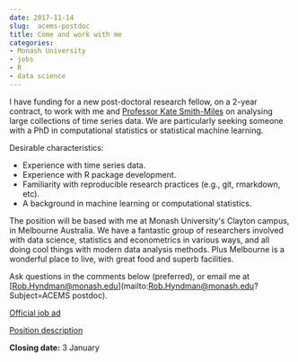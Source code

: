 ```yaml
---
date: 2017-11-14
slug:  acems-postdoc
title: Come and work with me
categories:
- Monash University
- jobs
- R
- data science
---
```


I have funding for a new post-doctoral research fellow, on a 2-year contract, to work with me and [Professor Kate Smith-Miles](http://katesmithmiles.wixsite.com/) on analysing large collections of time series data. We are particularly seeking someone with a PhD in computational statistics or statistical machine learning.

Desirable characteristics:

 * Experience with time series data.
 * Experience with R package development.
 * Familiarity with reproducible research practices (e.g., git, rmarkdown, etc).
 * A background in machine learning or computational statistics.

The position will be based with me at Monash University's Clayton campus, in Melbourne Australia. We have a fantastic group of researchers involved with data science, statistics and econometrics in various ways, and all doing cool things with modern data analysis methods. Plus Melbourne is a wonderful place to live, with great food and superb facilities.

Ask questions in the comments below (preferred), or email me at [Rob.Hyndman@monash.edu](mailto:Rob.Hyndman@monash.edu?Subject=ACEMS postdoc).


[Official job ad](http://careers.pageuppeople.com/513/cw/en/job/569926/research-fellow-econometrics-and-business-statistics)

[Position description](https://secure.dc2.pageuppeople.com/apply/TransferRichTextFile.ashx?sData=Fwg6i4Eli-A2k3CzyxNWFAE5h0093nP7GTyCn9fc4L5Qxfcg38-6LfNWZeB667BNnxVAjYz8noQ%7e)


**Closing date:** 3 January